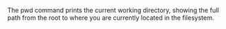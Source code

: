 The pwd command prints the current working directory, showing the full path from the root to where you are currently located in the filesystem.
